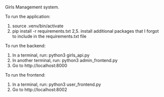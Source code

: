 Girls Management system.

To run the application:
1. source .venv/bin/activate
2. pip install -r requirements.txt
2,5. install additional packages that I forgot to include in the requirements.txt file

To run the backend:
1. In a terminal, run: python3 girls_api.py
2. In another terminal, run: python3 admin_frontend.py
3. Go to http://localhost:8000

To run the frontend:
1. In a terminal, run: python3 user_frontend.py
2. Go to http://localhost:8002